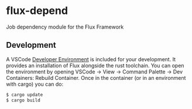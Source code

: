 # flux-depend

Job dependency module for the Flux Framework

## Development

A VSCode [Developer Environment](https://code.visualstudio.com/learn/develop-cloud/overview)
is included for your development. It provides an installation of Flux alongside the rust toolchain.
You can open the environment by opening VSCode -> View -> Command Palette -> Dev Containers: Rebuild Container.
Once in the container (or in an environment with cargo) you can do:

```bash
$ cargo update
$ cargo build
```